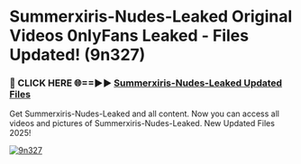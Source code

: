 # Summerxiris-Nudes-Leaked Original Videos 0nlyFans Leaked - Files Updated! (9n327)

<h3>🔴 CLICK HERE 🌐==►► <a href="https://tinyurl.com/5h6xmrr3" rel="nofollow">Summerxiris-Nudes-Leaked Updated Files</a></h3>

Get Summerxiris-Nudes-Leaked and all content. Now you can access all videos and pictures of Summerxiris-Nudes-Leaked. New Updated Files 2025!

[![9n327](https://i.imgur.com/KVD873Z.gif)](https://tinyurl.com/5h6xmrr3)
